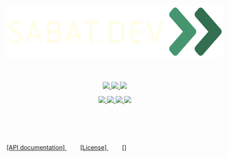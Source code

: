 <h3 align="center">
  <img src="https://raw.githubusercontent.com/Cloud11665/sabat.dev/master/images/head.png" height="120px">
  <p>&nbsp;</p>
</h3>

<p align="center">
  <a href="https://sabat.dev">
    <img src="https://img.shields.io/website?down_color=critical&down_message=offline&logo=icloud&logoColor=ffffff&up_color=45966e&up_message=online&url=https%3A%2F%2Fsabat.dev">
  </a>
  <a href="https://github.com/Cloud11665/sabat.dev/actions">
    <img src="https://img.shields.io/github/workflow/status/Cloud11665/sabat.dev/build?color=%2345966e&label=build&logo=python&logoColor=ffffff">
  </a>
  <a href="https://github.com/Cloud11665/sabat.dev/actions">
    <img src="https://img.shields.io/github/workflow/status/Cloud11665/sabat.dev/test?color=%2345966e&label=API&logo=flask">
  </a>
</p>

<p align="center">
  <a href="https://github.com/Cloud11665/sabat.dev/tree/master/api">
    <img src="https://img.shields.io/badge/API%20version-1.1-informational">
  </a>
  <a href="https://github.com/Cloud11665/sabat.dev/blob/master/LICENSE">
    <img src="https://img.shields.io/github/license/Cloud11665/sabat.dev">
  </a>
  <a href="https://www.codefactor.io/repository/github/cloud11665/sabat.dev">
    <img src="https://img.shields.io/codefactor/grade/github/Cloud11665/sabat.dev">
  </a>
  <a href="https://github.com/Cloud11665/sabat.dev/blob/master/Pipfile.lock">
    <img src="https://img.shields.io/github/pipenv/locked/python-version/Cloud11665/sabat.dev">
  </a>
</p>
<h1>&nbsp;</h1>
<p>
  <a href="https://github.com/Cloud11665/sabat.dev/tree/master/api">
  [API documentation]
  </a>
  &emsp;&emsp;
  <a href="https://github.com/Cloud11665/sabat.dev/blob/master/LICENSE">
  [License]
  </a>
  &emsp;&emsp;
  <a href="https://github.com/Cloud11665/sabat.dev">
  []
</p>

